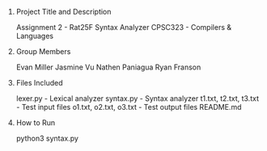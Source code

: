 1. Project Title and Description

   Assignment 2 - Rat25F Syntax Analyzer
   CPSC323 - Compilers & Languages

2. Group Members

   Evan Miller
   Jasmine Vu
   Nathen Paniagua
   Ryan Franson

3. Files Included

   lexer.py - Lexical analyzer
   syntax.py - Syntax analyzer
   t1.txt, t2.txt, t3.txt - Test input files
   o1.txt, o2.txt, o3.txt - Test output files
   README.md

4. How to Run

   python3 syntax.py

